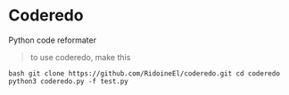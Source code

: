 # Coderedo
Python code reformater

>to use coderedo, make this
>
`bash
git clone https://github.com/RidoineEl/coderedo.git
cd coderedo
python3 coderedo.py -f test.py
`
